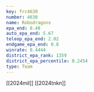 ```yaml
---
key: frc4630
number: 4630
name: Robodragons
epa_end: 8.48
auto_epa_end: 5.67
teleop_epa_end: 2.02
endgame_epa_end: 0.8
winrate: 0.4444
district_epa_rank: 1359
district_epa_percentile: 0.2454
type: Team
---
```

[[2024mil]]
[[2024tnkn]]
